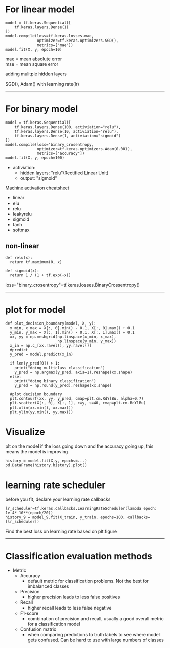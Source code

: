 # For linear model
```
model = tf.keras.Sequential([
	tf.keras.layers.Dense(1)
])
model.compile(loss=tf.keras.losses.mae,
			  optimizer=tf.keras.optimizers.SGD(),
			  metrics=["mae"])
model.fit(X, y, epoch=10)
```
mae = mean absolute error
<br />
mse = mean square error

adding mulitple hidden layers

SGD(), Adam() with learning rate(lr)

<hr />

# For binary model
```
model = tf.keras.Sequential([
	tf.keras.layers.Dense(100, activiation="relu"),
	tf.keras.layers.Dense(10, activiation="relu"),
	tf.keras.layers.Dense(1, activiation="sigmoid")
])
model.compile(loss="binary_crosentropy,
			  optimizer=tf.keras.optimizers.Adam(0.001),
			  metrics=["accuracy"])
model.fit(X, y, epoch=100)
```

* activiation: 
	* hidden layers: "relu"(Rectified Linear Unit)
	* output: "sigmoid"

[Machine activation cheatsheet](https://ml-cheatsheet.readthedocs.io/en/latest/activation_functions.html)
* linear
* elu
* relu
* leakyrelu
* sigmoid
* tanh
* softmax

## non-linear 
```
def relu(x):
  return tf.maximum(0, x)

def sigmoid(x):
  return 1 / (1 + tf.exp(-x))
```
loss="binary_crosentropy"=tf.keras.losses.BinaryCrossentropy()


<hr />

# plot for model
```
def plot_decision_boundary(model, X, y):
  x_min, x_max = X[:, 0].min() - 0.1, X[:, 0].max() + 0.1
  y_min, y_max = X[:, 1].min() - 0.1, X[:, 1].max() + 0.1
  xx, yy = np.meshgrid(np.linspace(x_min, x_max),
                       np.linspace(y_min, y_max))
  x_in = np.c_[xx.ravel(), yy.ravel()]
  #predict
  y_pred = model.predict(x_in)

  if len(y_pred[0]) > 1:
    print("doing multiclass classification")
    y_pred = np.argmax(y_pred, axis=1).reshape(xx.shape)
  else:
    print("doing binary classification")
    y_pred = np.round(y_pred).reshape(xx.shape)
  
  #plot decision boundary
  plt.contourf(xx, yy, y_pred, cmap=plt.cm.RdYlBu, alpha=0.7)
  plt.scatter(X[:, 0], X[:, 1], c=y, s=40, cmap=plt.cm.RdYlBu)
  plt.xlim(xx.min(), xx.max())
  plt.ylim(yy.min(), yy.max())
```

# Visualize
plt on the model
if the loss going down and the accuracy going up, this means the model is improving
```
history = model.fit(X,y, epochs=...)
pd.DataFrame(history.history).plot()
```

# learning rate scheduler
before you fit, declare your learning rate callbacks
```
lr_scheduler=tf.keras.callbacks.LearningRateScheduler(lambda epoch: 1e-4* 10**(epoch/20))
history_9 = model_9.fit(X_train, y_train, epochs=100, callbacks=[lr_scheduler])
```
Find the best loss on learning rate based on plt.figure

<hr />

# Classification evaluation methods
* Metric
	* Accuracy
		* default metric for classification problems. Not the best for imbalanced classes
	* Precision
		* higher precision leads to less false positives
	* Recall
		* higher recall leads to less false negative
	* F1-score
		* combination of precision and recall, usually a good overall metric for a classification model
	* Confusion matrix
		* when comparing predictions to truth labels to see where model gets confused. Can be hard to use with large numbers of classes